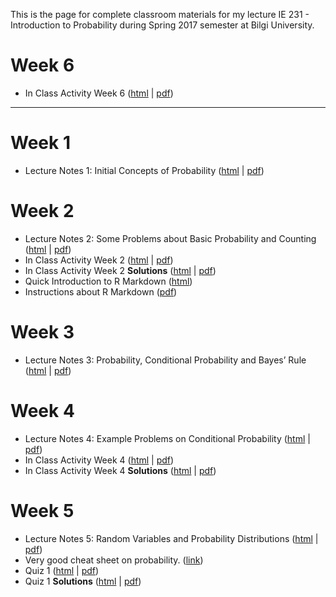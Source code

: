 This is the page for complete classroom materials for my lecture IE 231 - Introduction to Probability during Spring 2017 semester at Bilgi University.

# Week 6

+ In Class Activity Week 6 ([html](files/In_Class_Activity_w6.pdf) \| [pdf](files/In_Class_Activity_w6.pdf))


-----

# Week 1

+ Lecture Notes 1: Initial Concepts of Probability ([html](files/Lecture_01.html) \| [pdf](files/Lecture_01.pdf))

# Week 2

+ Lecture Notes 2: Some Problems about Basic Probability and Counting ([html](files/Lecture_02.html) \| [pdf](files/Lecture_02.pdf))
+ In Class Activity Week 2 ([html](files/In_Class_Activity_w2.html) \| [pdf](files/In_Class_Activity_w2.pdf))
+ In Class Activity Week 2 **Solutions** ([html](files/In_Class_Activity_w2_sol.html) \| [pdf](files/In_Class_Activity_w2_sol.pdf))
+ Quick Introduction to R Markdown ([html](files/QuickIntroRMarkdown.html))
+ Instructions about R Markdown ([pdf](files/rmarkdown_instructions.pdf))

# Week 3

+ Lecture Notes 3: Probability, Conditional Probability and Bayes’ Rule ([html](files/Lecture_03.html) \| [pdf](files/Lecture_03.pdf))

# Week 4

+ Lecture Notes 4: Example Problems on Conditional Probability ([html](files/Lecture_04.html) \| [pdf](files/Lecture_04.pdf))
+ In Class Activity Week 4 ([html](files/In_Class_Activity_w4.pdf) \| [pdf](files/In_Class_Activity_w4.pdf))
+ In Class Activity Week 4 **Solutions** ([html](files/In_Class_Activity_w4_sol.html) \| [pdf](files/In_Class_Activity_w4_sol.pdf))

# Week 5

+ Lecture Notes 5: Random Variables and Probability Distributions ([html](files/Lecture_05.html) \| [pdf](files/Lecture_05.pdf))
+ Very good cheat sheet on probability. ([link](https://datastories.quora.com/The-Only-Probability-Cheatsheet-Youll-Ever-Need))
+ Quiz 1 ([html](files/Quiz_01.pdf) \| [pdf](files/Quiz_01.pdf))
+ Quiz 1 **Solutions** ([html](files/Quiz_01_sol.html) \| [pdf](files/Quiz_01_sol.pdf))
